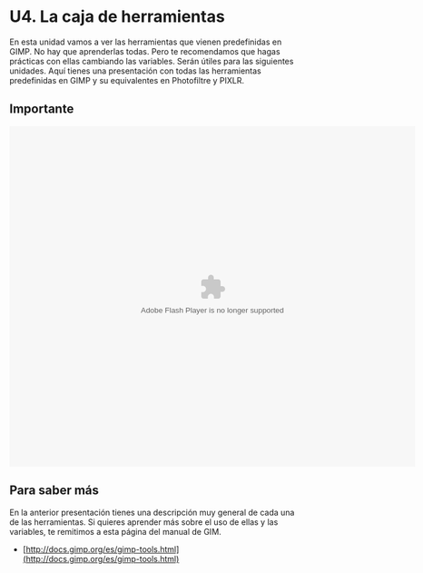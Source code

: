 # U4. La caja de herramientas

En esta unidad vamos a ver las herramientas que vienen predefinidas en GIMP. No hay que aprenderlas todas. Pero te recomendamos que hagas prácticas con ellas cambiando las variables. Serán útiles para las siguientes unidades. Aquí tienes una presentación con todas las herramientas predefinidas en GIMP y su equivalentes en Photofiltre y PIXLR.

## Importante

<object type="application/x-shockwave-flash" data="http://aularagon.catedu.es/materialesaularagon2013/imagen/herramientas.swf" width="715" height="600"><param name="src" value="http://aularagon.catedu.es/materialesaularagon2013/imagen/herramientas.swf"></object>

## Para saber más

En la anterior presentación tienes una descripción muy general de cada una de las herramientas. Si quieres aprender más sobre el uso de ellas y las variables, te remitimos a esta página del manual de GIM.

*   [http://docs.gimp.org/es/gimp-tools.html](http://docs.gimp.org/es/gimp-tools.html)

